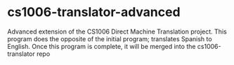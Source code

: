# cs1006-translator-advanced

Advanced extension of the CS1006 Direct Machine Translation project. This program does the opposite of the 
initial program; translates Spanish to English. Once this program is complete, it will be merged into the
cs1006-translator repo
